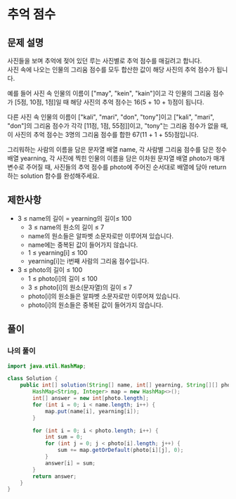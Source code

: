 # 추억 점수
## 문제 설명
사진들을 보며 추억에 젖어 있던 루는 사진별로 추억 점수를 매길려고 합니다.  
사진 속에 나오는 인물의 그리움 점수를 모두 합산한 값이 해당 사진의 추억 점수가 됩니다.  

예를 들어 사진 속 인물의 이름이 ["may", "kein", "kain"]이고 각 인물의 그리움 점수가 [5점, 10점, 1점]일 때 해당 사진의 추억 점수는 16(5 + 10 + 1)점이 됩니다.  

다른 사진 속 인물의 이름이 ["kali", "mari", "don", "tony"]이고 ["kali", "mari", "don"]의 그리움 점수가 각각 [11점, 1점, 55점]]이고, "tony"는 그리움 점수가 없을 때, 이 사진의 추억 점수는 3명의 그리움 점수를 합한 67(11 + 1 + 55)점입니다.

그리워하는 사람의 이름을 담은 문자열 배열 name, 각 사람별 그리움 점수를 담은 정수 배열 yearning, 각 사진에 찍힌 인물의 이름을 담은 이차원 문자열 배열 photo가 매개변수로 주어질 때, 사진들의 추억 점수를 photo에 주어진 순서대로 배열에 담아 return하는 solution 함수를 완성해주세요.

## 제한사항
* 3 ≤ name의 길이 = yearning의 길이≤ 100
  * 3 ≤ name의 원소의 길이 ≤ 7
  * name의 원소들은 알파벳 소문자로만 이루어져 있습니다.
  * name에는 중복된 값이 들어가지 않습니다.
  * 1 ≤ yearning[i] ≤ 100
  * yearning[i]는 i번째 사람의 그리움 점수입니다.
* 3 ≤ photo의 길이 ≤ 100
  * 1 ≤ photo[i]의 길이 ≤ 100
  * 3 ≤ photo[i]의 원소(문자열)의 길이 ≤ 7
  * photo[i]의 원소들은 알파벳 소문자로만 이루어져 있습니다.
  * photo[i]의 원소들은 중복된 값이 들어가지 않습니다.

## 풀이
### 나의 풀이
```java
import java.util.HashMap;

class Solution {
    public int[] solution(String[] name, int[] yearning, String[][] photo) {
        HashMap<String, Integer> map = new HashMap<>();
        int[] answer = new int[photo.length];
        for (int i = 0; i < name.length; i++) {
            map.put(name[i], yearning[i]);
        }

        for (int i = 0; i < photo.length; i++) {
            int sum = 0;
            for (int j = 0; j < photo[i].length; j++) {
                sum += map.getOrDefault(photo[i][j], 0);
            }
            answer[i] = sum;
        }
        return answer;
    }
}
```  